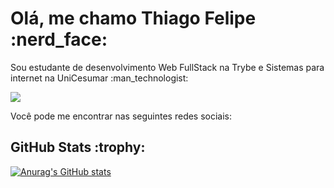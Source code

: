 
<h1>Olá, me chamo Thiago Felipe :nerd_face:</h1>

<p>Sou estudante de desenvolvimento Web FullStack na Trybe e Sistemas para internet na UniCesumar :man_technologist:</p>

<img src="https://media.giphy.com/media/iIqmM5tTjmpOB9mpbn/giphy.gif"/>

<p>Você pode me encontrar nas seguintes redes sociais:</p>


  <!--Status GitHub-->
<h2>GitHub Stats :trophy:</h2>

[![Anurag's GitHub stats](https://github-readme-stats.vercel.app/api?username=tfeliperibeiro&theme=midnight-purple)](https://github.com/tfeliperibeiro/github-readme-stats)
